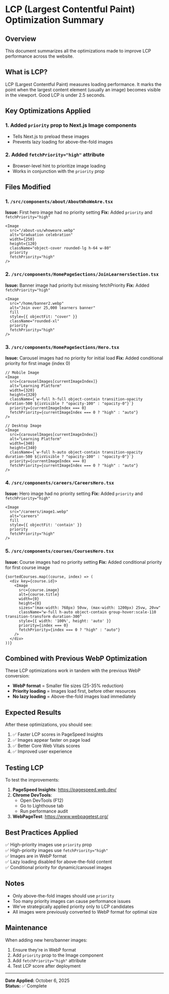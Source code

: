 # LCP (Largest Contentful Paint) Optimization Summary

## Overview
This document summarizes all the optimizations made to improve LCP performance across the website.

## What is LCP?
LCP (Largest Contentful Paint) measures loading performance. It marks the point when the largest content element (usually an image) becomes visible in the viewport. Good LCP is under 2.5 seconds.

## Key Optimizations Applied

### 1. **Added `priority` prop to Next.js Image components**
   - Tells Next.js to preload these images
   - Prevents lazy loading for above-the-fold images
   
### 2. **Added `fetchPriority="high"` attribute**
   - Browser-level hint to prioritize image loading
   - Works in conjunction with the `priority` prop

## Files Modified

### 1. `/src/components/about/AboutWhoWeAre.tsx`
**Issue:** First hero image had no priority setting
**Fix:** Added `priority` and `fetchPriority="high"`
```tsx
<Image
  src="/about-us/whoweare.webp"
  alt="Graduation celebration"
  width={250}
  height={120}
  className="object-cover rounded-lg h-64 w-80"
  priority
  fetchPriority="high"
/>
```

### 2. `/src/components/HomePageSections/JoinLearnersSection.tsx`
**Issue:** Banner image had priority but missing fetchPriority
**Fix:** Added `fetchPriority="high"`
```tsx
<Image
  src="/home/banner2.webp"
  alt="Join over 25,000 learners banner"
  fill
  style={{ objectFit: "cover" }}
  className="rounded-xl"
  priority
  fetchPriority="high"
/>
```

### 3. `/src/components/HomePageSections/Hero.tsx`
**Issue:** Carousel images had no priority for initial load
**Fix:** Added conditional priority for first image (index 0)
```tsx
// Mobile Image
<Image
  src={carouselImages[currentImageIndex]}
  alt="Learning Platform"
  width={320}
  height={320}
  className={`w-full h-full object-contain transition-opacity duration-500 ${isVisible ? "opacity-100" : "opacity-0"}`}
  priority={currentImageIndex === 0}
  fetchPriority={currentImageIndex === 0 ? "high" : "auto"}
/>

// Desktop Image
<Image
  src={carouselImages[currentImageIndex]}
  alt="Learning Platform"
  width={340}
  height={340}
  className={`w-full h-auto object-contain transition-opacity duration-500 ${isVisible ? "opacity-100" : "opacity-0"}`}
  priority={currentImageIndex === 0}
  fetchPriority={currentImageIndex === 0 ? "high" : "auto"}
/>
```

### 4. `/src/components/careers/CareersHero.tsx`
**Issue:** Hero image had no priority setting
**Fix:** Added `priority` and `fetchPriority="high"`
```tsx
<Image 
  src="/careers/image1.webp" 
  alt="careers" 
  fill 
  style={{ objectFit: 'contain' }} 
  priority 
  fetchPriority="high" 
/>
```

### 5. `/src/components/courses/CoursesHero.tsx`
**Issue:** Course images had no priority setting
**Fix:** Added conditional priority for first course image
```tsx
{sortedCourses.map((course, index) => (
  <div key={course.id}>
    <Image
      src={course.image}
      alt={course.title}
      width={0}
      height={0}
      sizes="(max-width: 768px) 50vw, (max-width: 1200px) 25vw, 20vw"
      className="w-full h-auto object-contain group-hover:scale-110 transition-transform duration-300"
      style={{ width: '100%', height: 'auto' }}
      priority={index === 0}
      fetchPriority={index === 0 ? "high" : "auto"}
    />
  </div>
))}
```

## Combined with Previous WebP Optimization

These LCP optimizations work in tandem with the previous WebP conversion:
- **WebP format** = Smaller file sizes (25-35% reduction)
- **Priority loading** = Images load first, before other resources
- **No lazy loading** = Above-the-fold images load immediately

## Expected Results

After these optimizations, you should see:
1. ✅ Faster LCP scores in PageSpeed Insights
2. ✅ Images appear faster on page load
3. ✅ Better Core Web Vitals scores
4. ✅ Improved user experience

## Testing LCP

To test the improvements:

1. **PageSpeed Insights**: https://pagespeed.web.dev/
2. **Chrome DevTools**:
   - Open DevTools (F12)
   - Go to Lighthouse tab
   - Run performance audit
3. **WebPageTest**: https://www.webpagetest.org/

## Best Practices Applied

✅ High-priority images use `priority` prop  
✅ High-priority images use `fetchPriority="high"`  
✅ Images are in WebP format  
✅ Lazy loading disabled for above-the-fold content  
✅ Conditional priority for dynamic/carousel images  

## Notes

- Only above-the-fold images should use `priority`
- Too many priority images can cause performance issues
- We've strategically applied priority only to LCP candidates
- All images were previously converted to WebP format for optimal size

## Maintenance

When adding new hero/banner images:
1. Ensure they're in WebP format
2. Add `priority` prop to the Image component
3. Add `fetchPriority="high"` attribute
4. Test LCP score after deployment

---

**Date Applied:** October 6, 2025  
**Status:** ✅ Complete
